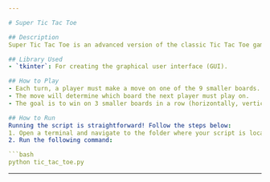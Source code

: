 ```yaml
---

# Super Tic Tac Toe

## Description
Super Tic Tac Toe is an advanced version of the classic Tic Tac Toe game, featuring 9 smaller Tic Tac Toe boards within one large board. Players take turns placing their markers, and the winner is the first to win three smaller boards in a row, column, or diagonal. Built using Python with a sleek, user-friendly GUI.

## Library Used
- `tkinter`: For creating the graphical user interface (GUI).

## How to Play
- Each turn, a player must make a move on one of the 9 smaller boards.
- The move will determine which board the next player must play on.
- The goal is to win on 3 smaller boards in a row (horizontally, vertically, or diagonally) to win the game.

## How to Run
Running the script is straightforward! Follow the steps below:
1. Open a terminal and navigate to the folder where your script is located.
2. Run the following command:

```bash
python tic_tac_toe.py
```

---
```

